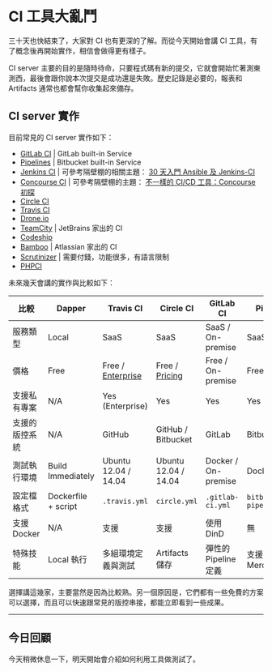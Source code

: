 # CI 工具大亂鬥

三十天也快結束了，大家對 CI 也有更深的了解。而從今天開始會講 CI 工具，有了概念後再開始實作，相信會做得更有樣子。

CI server 主要的目的是隨時待命，只要程式碼有新的提交，它就會開始忙著測東測西，最後會跟你說本次提交是成功還是失敗。歷史記錄是必要的，報表和 Artifacts 通常也都會幫你收集起來備存。 

## CI server 實作

目前常見的 CI server 實作如下：

* [GitLab CI](https://about.gitlab.com/gitlab-ci/) | GitLab built-in Service
* [Pipelines](https://bitbucket.org/product/features/pipelines) | Bitbucket built-in Service
* [Jenkins CI](http://jenkins-ci.org/) | 可參考隔壁棚的相關主題： [30 天入門 Ansible 及 Jenkins-CI][]
* [Concourse CI](https://concourse.ci/) | 可參考隔壁棚的主題： [不一樣的 CI/CD 工具：Concourse 初探][]
* [Circle CI](https://circleci.com/)
* [Travis CI](https://travis-ci.org/)
* [Drone.io](https://drone.io/)
* [TeamCity](https://www.jetbrains.com/teamcity/) | JetBrains 家出的 CI
* [Codeship](https://codeship.com/)
* [Bamboo](https://www.atlassian.com/software/bamboo) | Atlassian 家出的 CI
* [Scrutinizer](https://scrutinizer-ci.com/) | 需要付錢，功能很多，有語言限制
* [PHPCI](https://www.phptesting.org/)

未來幾天會講的實作與比較如下：

|   比較   |  Dapper  |  Travis CI  |  Circle CI  |  GitLab CI  |  Pipelines  |
| -------- | -------- | ----------- | ----------- | ----------- | ----------- |
| 服務類型 | Local | SaaS | SaaS | SaaS / On-premise | SaaS |
| 價格 | Free | Free / [Enterprise](https://travis-ci.com/plans) |  Free / [Pricing](https://circleci.com/pricing/) | Free / On-premise | Free / [Pricing](https://bitbucket.org/product/pricing/upcoming) |
| 支援私有專案 | N/A | Yes (Enterprise) | Yes | Yes | Yes |
| 支援的版控系統 | N/A | GitHub | GitHub / Bitbucket | GitLab | Bitbucket |
| 測試執行環境 | Build Immediately  |  Ubuntu 12.04 / 14.04 | Ubuntu 12.04 / 14.04 | Docker / On-premise | Docker |
| 設定檔格式 | Dockerfile + script | `.travis.yml` | `circle.yml` | `.gitlab-ci.yml` | `bitbucket-pipelines.yml` |
| 支援 Docker | N/A | 支援 | 支援 | 使用 DinD | 無 |
| 特殊技能 | Local 執行 | 多組環境定義與測試 | Artifacts 儲存 | 彈性的 Pipeline 定義 | 支援 Mercurial |

選擇講這幾家，主要當然是因為比較熟。另一個原因是，它們都有一些免費的方案可以選擇，而且可以快速跟常見的版控串接，都能立即看到一些成果。

---

## 今日回顧

今天稍微休息一下，明天開始會介紹如何利用工具做測試了。

[30 天入門 Ansible 及 Jenkins-CI]: http://ithelp.ithome.com.tw/users/20103346/ironman/1021
[不一樣的 CI/CD 工具：Concourse 初探]: http://ithelp.ithome.com.tw/users/20065771/ironman/1020

